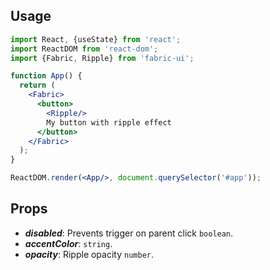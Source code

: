 ## Usage

```jsx
import React, {useState} from 'react';
import ReactDOM from 'react-dom';
import {Fabric, Ripple} from 'fabric-ui';

function App() {
  return (
    <Fabric>
      <button>
        <Ripple/>
        My button with ripple effect
      </button>
    </Fabric>
  );
}

ReactDOM.render(<App/>, document.querySelector('#app'));
```

## Props
- ***disabled***: Prevents trigger on parent click `boolean`.
- ***accentColor***: `string`.
- ***opacity***: Ripple opacity `number`.
